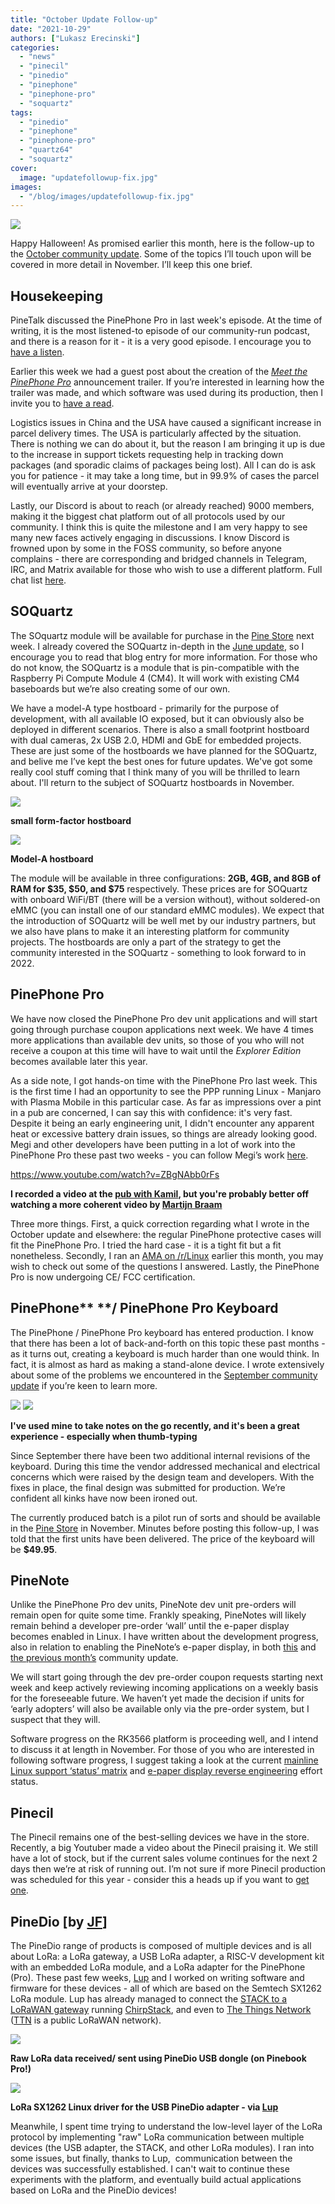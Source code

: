 ```yaml
---
title: "October Update Follow-up"
date: "2021-10-29"
authors: ["Lukasz Erecinski"]
categories:
  - "news"
  - "pinecil"
  - "pinedio"
  - "pinephone"
  - "pinephone-pro"
  - "soquartz"
tags: 
  - "pinedio"
  - "pinephone"
  - "pinephone-pro"
  - "quartz64"
  - "soquartz"
cover: 
  image: "updatefollowup-fix.jpg"
images:
  - "/blog/images/updatefollowup-fix.jpg"
---
```


![](/blog/images/updatefollowup-fix.jpg)

Happy Halloween! As promised earlier this month, here is the follow-up to the [October community update](https://www.pine64.org/2021/10/15/october-update-introducing-the-pinephone-pro/). Some of the topics I’ll touch upon will be covered in more detail in November. I’ll keep this one brief. 

## Housekeeping 

PineTalk discussed the PinePhone Pro in last week's episode. At the time of writing, it is the most listened-to episode of our community-run podcast, and there is a reason for it - it is a very good episode. I encourage you to [have a listen](/podcast/).  

Earlier this week we had a guest post about the creation of the [_Meet the PinePhone Pro_](https://youtu.be/wP2-6Z74W44) announcement trailer. If you’re interested in learning how the trailer was made, and which software was used during its production, then I invite you to [have a read](https://www.pine64.org/2021/10/27/how-meet-the-pinephone-pro-was-made/). 

Logistics issues in China and the USA have caused a significant increase in parcel delivery times. The USA is particularly affected by the situation. There is nothing we can do about it, but the reason I am bringing it up is due to the increase in support tickets requesting help in tracking down packages (and sporadic claims of packages being lost). All I can do is ask you for patience - it may take a long time, but in 99.9% of cases the parcel will eventually arrive at your doorstep. 

Lastly, our Discord is about to reach (or already reached) 9000 members, making it the biggest chat platform out of all protocols used by our community. I think this is quite the milestone and I am very happy to see many new faces actively engaging in discussions. I know Discord is frowned upon by some in the FOSS community, so before anyone complains - there are corresponding and bridged channels in Telegram, IRC, and Matrix available for those who wish to use a different platform. Full chat list [here](/community/#chat-platforms).  

## SOQuartz

The SOquartz module will be available for purchase in the [Pine Store](https://pine64.com/product-category/compute-and-ai-modules/) next week. I already covered the SOQuartz in-depth in the [June update](https://www.pine64.org/2021/06/15/june-update-new-hardware-and-more-on-the-way/), so I encourage you to read that blog entry for more information. For those who do not know, the SOQuartz is a module that is pin-compatible with the Raspberry Pi Compute Module 4 (CM4). It will work with existing CM4 baseboards but we’re also creating some of our own. 

We have a model-A type hostboard - primarily for the purpose of development, with all available IO exposed, but it can obviously also be deployed in different scenarios. There is also a small footprint hostboard with dual cameras, 2x USB 2.0, HDMI and GbE for embedded projects. These are just some of the hostboards we have planned for the SOQuartz, and belive me I’ve kept the best ones for future updates. We've got some really cool stuff coming that I think many of you will be thrilled to learn about. I'll return to the subject of SOQuartz hostboards in November.

![](/blog/images/photo_2021-10-29_07-56-17-2.jpg)

**small form-factor hostboard**

![](/blog/images/photo_2021-10-29_07-56-16.jpg)

**Model-A hostboard**

The module will be available in three configurations: **2GB, 4GB, and 8GB of RAM for $35, $50, and $75** respectively. These prices are for SOQuartz with onboard WiFi/BT (there will be a version without), without soldered-on eMMC (you can install one of our standard eMMC modules). We expect that the introduction of SOQuartz will be well met by our industry partners, but we also have plans to make it an interesting platform for community projects. The hostboards are only a part of the strategy to get the community interested in the SOQuartz - something to look forward to in 2022. 

## PinePhone Pro 

We have now closed the PinePhone Pro dev unit applications and will start going through purchase coupon applications next week. We have 4 times more applications than available dev units, so those of you who will not receive a coupon at this time will have to wait until the _Explorer Edition_ becomes available later this year. 

As a side note, I got hands-on time with the PinePhone Pro last week. This is the first time I had an opportunity to see the PPP running Linux - Manjaro with Plasma Mobile in this particular case. As far as impressions over a pint in a pub are concerned, I can say this with confidence: it's very fast. Despite it being an early engineering unit, I didn't encounter any apparent heat or excessive battery drain issues, so things are already looking good. Megi and other developers have been putting in a lot of work into the PinePhone Pro these past two weeks - you can follow Megi’s work [here](https://xnux.eu/log/).

https://www.youtube.com/watch?v=ZBgNAbb0rFs

**I recorded a video at the [pub with Kamil](https://twitter.com/LukaszErecinsk1/status/1451630271783112704), but you're probably better off watching a more coherent video by [Martijn Braam](https://twitter.com/braam_martijn)**

Three more things. First, a quick correction regarding what I wrote in the October update and elsewhere: the regular PinePhone protective cases will fit the PinePhone Pro. I tried the hard case - it is a tight fit but a fit nonetheless. Secondly, I ran an [AMA on /r/Linux](https://www.reddit.com/r/linux/comments/qald3w/pinephone_pro_was_announced_last_week_ama/) earlier this month, you may wish to check out some of the questions I answered. Lastly, the PinePhone Pro is now undergoing CE/ FCC certification. 

## PinePhone** **/ PinePhone Pro Keyboard

The PinePhone / PinePhone Pro keyboard has entered production. I know that there has been a lot of back-and-forth on this topic these past months - as it turns out, creating a keyboard is much harder than one would think. In fact, it is almost as hard as making a stand-alone device. I wrote extensively about some of the problems we encountered in the [September community update](https://www.pine64.org/2021/09/15/september-update-hurdles-and-successes/) if you’re keen to learn more.

![](/blog/images/ppp-kb2.png) ![](/blog/images/PPP-KB.png)

**I've used mine to take notes on the go recently, and it's been a great experience - especially when thumb-typing**

Since September there have been two additional internal revisions of the keyboard. During this time the vendor addressed mechanical and electrical concerns which were raised by the design team and developers. With the fixes in place, the final design was submitted for production. We’re confident all kinks have now been ironed out.

The currently produced batch is a pilot run of sorts and should be available in the [Pine Store](https://pine64.com/product-category/smartphone-accessories/) in November. Minutes before posting this follow-up, I was told that the first units have been delivered. The price of the keyboard will be **$49.95**.

## PineNote

Unlike the PinePhone Pro dev units, PineNote dev unit pre-orders will remain open for quite some time. Frankly speaking, PineNotes will likely remain behind a developer pre-order ‘wall’ until the e-paper display becomes enabled in Linux. I have written about the development progress, also in relation to enabling the PineNote’s e-paper display, in both [this](https://www.pine64.org/2021/10/15/october-update-introducing-the-pinephone-pro/) and [the previous month’s](https://www.pine64.org/2021/09/15/september-update-hurdles-and-successes/) community update. 

We will start going through the dev pre-order coupon requests starting next week and keep actively reviewing incoming applications on a weekly basis for the foreseeable future. We haven’t yet made the decision if units for ‘early adopters’ will also be available only via the pre-order system, but I suspect that they will. 

Software progress on the RK3566 platform is proceeding well, and I intend to discuss it at length in November. For those of you who are interested in following software progress, I suggest taking a look at the current [mainline Linux support ‘status’ matrix](https://wiki.pine64.org/wiki/Quartz64_Development) and [e-paper display reverse engineering](https://wiki.pine64.org/wiki/RK3566_EBC_Reverse-Engineering) effort status.

## Pinecil

The Pinecil remains one of the best-selling devices we have in the store. Recently, a big Youtuber made a video about the Pinecil praising it. We still have a lot of stock, but if the current sales volume continues for the next 2 days then we’re at risk of running out. I’m not sure if more Pinecil production was scheduled for this year - consider this a heads up if you want to [get one](https://pine64.com/product-category/pinecil/). 

## PineDio \[by [JF](https://twitter.com/codingfield)\] 

The PineDio range of products is composed of multiple devices and is all about LoRa: a LoRa gateway, a USB LoRa adapter, a RISC-V development kit with an embedded LoRa module, and a LoRa adapter for the PinePhone (Pro). These past few weeks, [Lup](https://twitter.com/MisterTechBlog) and I worked on writing software and firmware for these devices - all of which are based on the Semtech SX1262 LoRa module. Lup has already managed to connect the [STACK to a LoRaWAN gateway](https://lupyuen.github.io/articles/lorawan2) running [ChirpStack](https://www.chirpstack.io/), and even to [The Things Network](https://lupyuen.github.io/articles/ttn) ([TTN](https://www.thethingsnetwork.org/) is a public LoRaWAN network).

![](/blog/images/lora-raw-setup.jpg)

**Raw LoRa data received/ sent using PineDio USB dongle (on Pinebook Pro!)**

![](/blog/images/usb-pinedio2-768x1024.jpg)

**LoRa SX1262 Linux driver for the USB PineDio adapter - via [Lup](https://lupyuen.github.io/articles/usb?29#whats-next)**

Meanwhile, I spent time trying to understand the low-level layer of the LoRa protocol by implementing "raw" LoRa communication between multiple devices (the USB adapter, the STACK, and other LoRa modules). I ran into some issues, but finally, thanks to Lup,  communication between the devices was successfully established. I can't wait to continue these experiments with the platform, and eventually build actual applications based on LoRa and the PineDio devices!
